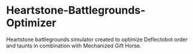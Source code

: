 # Heartstone-Battlegrounds-Optimizer
Heartstone battlegrounds simulator created to optimize Deflectobot order and taunts in combination with Mechanized Gift Horse.
